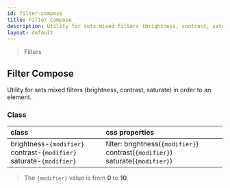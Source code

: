 ```yaml
---
id: filter-compose
title: Filter Compose
description: Utility for sets mixed filters (brightness, contrast, saturate) in order to an element.
layout: default
---
```


> Filters

## Filter Compose

Utility for sets mixed filters (brightness, contrast, saturate) in order to an element.

### Class

| <span class="px-3 py-1 text-white bg-charcoal-100 rounded-full">class</span> | | <span class="px-3 py-1 text-white bg-charcoal-100 rounded-full">css properties</span> |
|:--|:--|:--|
| brightness-`{modifier}` contrast-`{modifier}` saturate-`{modifier}` |  | filter: brightness(`{modifier}`) contrast(`{modifier}`) saturate(`{modifier}`) |

> The `{modifier}` value is from **0** to **10**.

